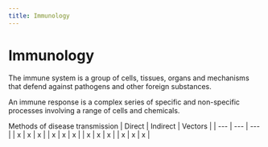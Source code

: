 ```yaml
---
title: Immunology
---
```

# Immunology

The immune system is a group of cells, tissues, organs and mechanisms that defend against pathogens and other foreign substances.

An immune response is a complex series of specific and non-specific processes involving a range of cells and chemicals.

Methods of disease transmission
| Direct | Indirect | Vectors |
| --- | --- | --- |
| x | x | x |
| x | x | x |
| x | x | x |
| x | x | x |


